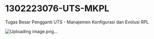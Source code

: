 # 1302223076-UTS-MKPL
Tugas Besar Pengganti UTS - Manajemen Konfigurasi dan Evolusi RPL

![Uploading image.png…]()
